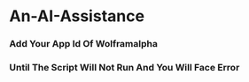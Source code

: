 # An-AI-Assistance
<h3 style="colour:red">Add Your App Id Of <a href"https://www.wolframalpha.com/">Wolframalpha</a></h3>
<h3> Until The Script Will Not Run And You Will Face Error </h3>
